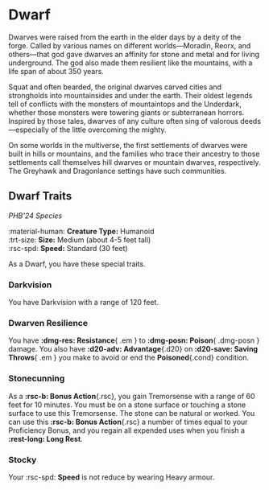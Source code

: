 # Dwarf

Dwarves were raised from the earth in the elder days by a deity of the forge. Called by various names on different worlds—Moradin, Reorx, and others—that god gave dwarves an affinity for stone and metal and for living underground. The god also made them resilient like the mountains, with a life span of about 350 years.

Squat and often bearded, the original dwarves carved cities and strongholds into mountainsides and under the earth. Their oldest legends tell of conflicts with the monsters of mountaintops and the Underdark, whether those monsters were towering giants or subterranean horrors. Inspired by those tales, dwarves of any culture often sing of valorous deeds—especially of the little overcoming the mighty.

On some worlds in the multiverse, the first settlements of dwarves were built in hills or mountains, and the families who trace their ancestry to those settlements call themselves hill dwarves or mountain dwarves, respectively. The Greyhawk and Dragonlance settings have such communities.

## Dwarf Traits

*PHB'24 Species*

:material-human: **Creature Type:** Humanoid  
:trt-size: **Size:** Medium (about 4-5 feet tall)  
:rsc-spd: **Speed:** Standard (30 feet)

As a Dwarf, you have these special traits.

### Darkvision

You have Darkvision with a range of 120 feet.

### Dwarven Resilience

You have **:dmg-res: Resistance**{ .em } to **:dmg-posn: Poison**{ .dmg-posn } damage. You also have **:d20-adv: Advantage**{.d20} on **:d20-save: Saving Throws**{ .em } you make to avoid or end the **Poisoned**{.cond} condition.

### Stonecunning 

As a **:rsc-b: Bonus Action**{.rsc}, you gain Tremorsense with a range of 60 feet for 10 minutes. You must be on a stone surface or touching a stone surface to use this Tremorsense. The stone can be natural or worked. You can use this **:rsc-b: Bonus Action**{.rsc} a number of times equal to your Proficiency Bonus, and you regain all expended uses when you finish a **:rest-long: Long Rest**.

### Stocky

Your :rsc-spd: **Speed** is not reduce by wearing Heavy armour.